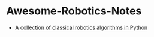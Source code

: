 # Awesome-Robotics-Notes

- [A collection of classical robotics algorithms in Python](https://github.com/AtsushiSakai/PythonRobotics/tree/master/SLAM)
